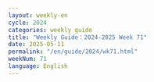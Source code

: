 ```yaml
---
layout: weekly-en
cycle: 2024
categories: weekly guide
title: "Weekly Guide：2024-2025 Week 71"
date: 2025-05-11
permalink: "/en/guide/2024/wk71.html"
weekNum: 71
language: English
---
```


